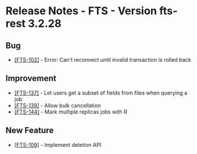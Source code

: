 Release Notes - FTS - Version fts-rest 3.2.28
=============================================

## Bug
  * [[FTS-102]](https://its.cern.ch/jira/browse/FTS-102) - Error: Can't reconnect until invalid transaction is rolled back 

## Improvement
  * [[FTS-137]](https://its.cern.ch/jira/browse/FTS-137) - Let users get a subset of fields from files when querying a job
  * [[FTS-139]](https://its.cern.ch/jira/browse/FTS-139) - Allow bulk cancellation
  * [[FTS-144]](https://its.cern.ch/jira/browse/FTS-144) - Mark multiple replicas jobs with R
 
## New Feature
  * [[FTS-109]](https://its.cern.ch/jira/browse/FTS-109) - Implement deletion API
